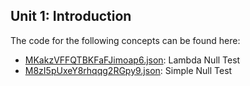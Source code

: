 ## Unit 1: Introduction

The code for the following concepts can be found here: 

- [MKakzVFFQTBKFaFJimoap6.json](MKakzVFFQTBKFaFJimoap6.json): Lambda Null Test
- [M8zI5pUxeY8rhqqg2RGpy9.json](M8zI5pUxeY8rhqqg2RGpy9.json): Simple Null Test
